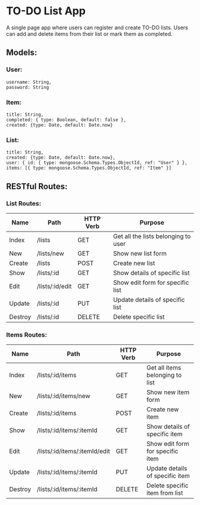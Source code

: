 # TO-DO List App

A single page app where users can register and create TO-DO lists.
Users can add and delete items from their list or mark them as completed.

## Models:

### User:
    username: String,
    password: String

### Item:
    title: String,
    completed: { type: Boolean, default: false },
    created: {type: Date, default: Date.now}

### List:
    title: String,
    created: {type: Date, default: Date.now},
    user: { id: { type: mongoose.Schema.Types.ObjectId, ref: "User" } },
    items: [{ type: mongoose.Schema.Types.ObjectId, ref: "Item" }]

## RESTful Routes:

### List Routes:

| Name    | Path            | HTTP Verb  | Purpose                                |
| ------- |-----------------| -----------| ---------------------------------------|
| Index   | /lists          | GET        | Get all the lists belonging to user    |
| New     | /lists/new      | GET        | Show new list form                     |
| Create  | /lists          | POST       | Create new list                        |
| Show    | /lists/:id      | GET        | Show details of specific list          |
| Edit    | /lists/:id/edit | GET        | Show edit form for specific list       |
| Update  | /lists/:id      | PUT        | Update details of specific list        |
| Destroy | /lists/:id      | DELETE     | Delete specific list                   |

### Items Routes:

| Name    | Path                          | HTTP Verb  | Purpose                          |
| ------- |-------------------------------| -----------| ---------------------------------|
| Index   | /lists/:id/items              | GET        | Get all items belonging to list  |
| New     | /lists/:id/items/new          | GET        | Show new item form               |
| Create  | /lists/:id/items              | POST       | Create new item                  |
| Show    | /lists/:id/items/:itemId      | GET        | Show details of specific item    |
| Edit    | /lists/:id/items/:itemId/edit | GET        | Show edit form for specific item |
| Update  | /lists/:id/items/:itemId      | PUT        | Update details of specific item  |
| Destroy | /lists/:id/items/:itemId      | DELETE     | Delete specific item from list   |